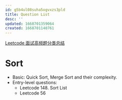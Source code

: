 ```yaml
---
id: g5b4ul08suha5ogvxzs3pld
title: Question List
desc: ''
updated: 1668701359064
created: 1668701140761
---
```


[Leetcode 面试高频题分类总结](https://zhuanlan.zhihu.com/p/349940945)
# Sort 
- Basic: Quick Sort, Merge Sort and their complexity.
- Entry-level questions:
    - Leetcode 148. Sort List
    - Leetcode 56

